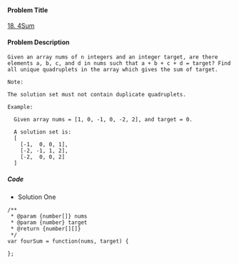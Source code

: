 #### Problem Title
[18. 4Sum](https://leetcode.com/problems/4sum/)
#### Problem Description
```
Given an array nums of n integers and an integer target, are there elements a, b, c, and d in nums such that a + b + c + d = target? Find all unique quadruplets in the array which gives the sum of target.

Note:

The solution set must not contain duplicate quadruplets.

Example:

  Given array nums = [1, 0, -1, 0, -2, 2], and target = 0.

  A solution set is:
  [
    [-1,  0, 0, 1],
    [-2, -1, 1, 2],
    [-2,  0, 0, 2]
  ]
```

##### Code

- Solution One
```
/**
 * @param {number[]} nums
 * @param {number} target
 * @return {number[][]}
 */
var fourSum = function(nums, target) {
    
};
```
